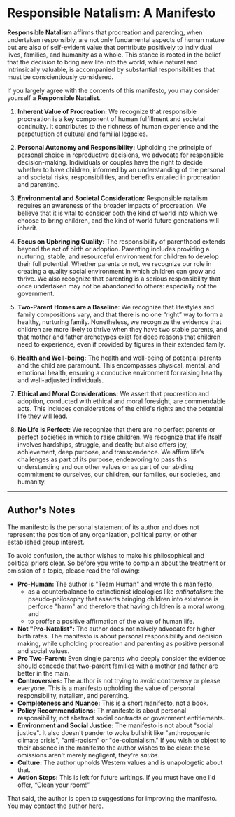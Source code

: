 # Responsible Natalism: A Manifesto

**Responsible Natalism** affirms that procreation and parenting, when undertaken responsibly, are not only fundamental aspects of human nature but are also of self-evident value that contribute positively to individual lives, families, and humanity as a whole. This stance is rooted in the belief that the decision to bring new life into the world, while natural and intrinsically valuable, is accompanied by substantial responsibilities that must be conscientiously considered.

If you largely agree with the contents of this manifesto, you may consider yourself a **Responsible Natalist**.

1. **Inherent Value of Procreation:** We recognize that responsible procreation is a key component of human fulfillment and societal continuity. It contributes to the richness of human experience and the perpetuation of cultural and familial legacies.

2. **Personal Autonomy and Responsibility:** Upholding the principle of personal choice in reproductive decisions, we advocate for responsible decision-making. Individuals or couples have the right to decide whether to have children, informed by an understanding of the personal and societal risks, responsibilities, and benefits entailed in procreation and parenting.

3. **Environmental and Societal Consideration:** Responsible natalism requires an awareness of the broader impacts of procreation. We believe that it is vital to consider both the kind of world into which we choose to bring children, and the kind of world future generations will inherit.

4. **Focus on Upbringing Quality:** The responsibility of parenthood extends beyond the act of birth or adoption. Parenting includes providing a nurturing, stable, and resourceful environment for children to develop their full potential. Whether parents or not, we recognize our role in creating a quality social environment in which children can grow and thrive. We also recognize that parenting is a serious responsibility that once undertaken may not be abandoned to others: especially not the government.

5. **Two-Parent Homes are a Baseline**: We recognize that lifestyles and family compositions vary, and that there is no one “right” way to form a healthy, nurturing family. Nonetheless, we recognize the evidence that children are more likely to thrive when they have two stable parents, and that mother and father archetypes exist for deep reasons that children need to experience, even if provided by figures in their extended family.

6. **Health and Well-being:** The health and well-being of potential parents and the child are paramount. This encompasses physical, mental, and emotional health, ensuring a conducive environment for raising healthy and well-adjusted individuals.

7. **Ethical and Moral Considerations:** We assert that procreation and adoption, conducted with ethical and moral foresight, are commendable acts. This includes considerations of the child's rights and the potential life they will lead.

8. **No Life is Perfect:** We recognize that there are no perfect parents or perfect societies in which to raise children. We recognize that life itself involves hardships, struggle, and death; but also offers joy, achievement, deep purpose, and transcendence. We affirm life’s challenges as part of its purpose, endeavoring to pass this understanding and our other values on as part of our abiding commitment to ourselves, our children, our families, our societies, and humanity.

---

## Author's Notes

The manifesto is the personal statement of its author and does not represent the position of any organization, political party, or other established group interest.

To avoid confusion, the author wishes to make his philosophical and political priors clear. So before you write to complain about the treatment or omission of a topic, please read the following:

- **Pro-Human:** The author is "Team Human" and wrote this manifesto,
    - as a counterbalance to extinctionist ideologies like _antinatalism_: the pseudo-philosophy that asserts bringing children into existence is perforce "harm" and therefore that having children is a moral wrong, and
    - to proffer a positive affirmation of the value of human life.
- **Not "Pro-Natalist":** The author does not naively advocate for higher birth rates. The manifesto is about personal responsibility and decision making, while upholding procreation and parenting as positive personal and social values.
- **Pro Two-Parent:** Even single parents who deeply consider the evidence should concede that two-parent families with a mother and father are better in the main.
- **Controversies:** The author is not trying to avoid controversy or please everyone. This is a manifesto upholding the value of personal responsibility, natalism, and parenting.
- **Completeness and Nuance:** This is a short manifesto, not a book.
- **Policy Recommendations:** Th manifesto is about personal responsibility, not abstract social contracts or government entitlements.
- **Environment and Social Justice:** The manifesto is not about "social justice". It also doesn't pander to woke bullshit like "anthropogenic climate crisis", "anti-racism" or "de-colonialism." If you wish to object to their absence in the manifesto the author wishes to be clear: these omissions aren't merely negligent, they're _snubs_.
- **Culture:** The author upholds Western values and is unapologetic about that.
- **Action Steps:** This is left for future writings. If you must have one I'd offer, “Clean your room!”

That said, the author is open to suggestions for improving the manifesto. You may contact the author <a href="mailto:wolf@wolfmcnally.com?subject=Responsible Natalism">here</a>.
